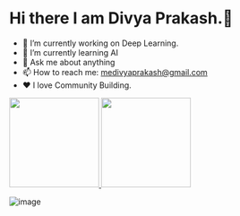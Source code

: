 # Hi there I am Divya Prakash.👋

-   🔭 I’m currently working on Deep Learning.
-   🌱 I’m currently learning AI
-   💬 Ask me about anything
-   📫 How to reach me: medivyaprakash@gmail.com
-   ❤ I love Community Building.

<a href="https://github.com/divyaprakashrx">
<img height="160em" src="https://github-readme-stats.vercel.app/api?username=divyaprakashrx&show_icons=true&include_all_commits=true&custom_title=GitHub+Stats&theme=angular">
<img height="160em" src="https://github-readme-stats.vercel.app/api/top-langs/?username=divyaprakashrx&layout=compact&theme=angular"></a>

<!-- ![image](https://raw.githubusercontent.com/divyaprakashrx/divyaprakashrx/master/octocats/Fintechtocat.png) -->
![image](https://github.githubassets.com/images/modules/site/home/footer-illustration.svg)

